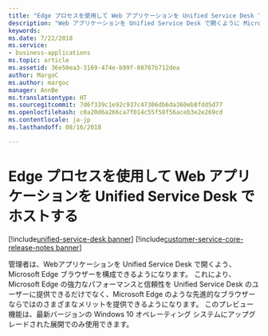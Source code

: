 ```yaml
---
title: "Edge プロセスを使用して Web アプリケーションを Unified Service Desk でホストする"
description: "Web アプリケーションを Unified Service Desk で開くように Microsoft Edge ブラウザーを構成できます。"
keywords: 
ms.date: 7/22/2018
ms.service:
- business-applications
ms.topic: article
ms.assetid: 36e50ea3-3169-474e-b99f-08767b712dea
author: MargoC
ms.author: margoc
manager: AnnBe
ms.translationtype: HT
ms.sourcegitcommit: 7d6f339c1e92c937c47306db6da360eb8fdd5d77
ms.openlocfilehash: c0a20d6a266ca7f014c55f58f56aceb3e2e269cd
ms.contentlocale: ja-jp
ms.lasthandoff: 08/16/2018

---
```


#  <a name="using-edge-process-for-hosting-web-applications-in-unified-service-desk"></a>Edge プロセスを使用して Web アプリケーションを Unified Service Desk でホストする

[!include[unified-service-desk banner](../../../includes/unified-service-desk.md)]
[!include[customer-service-core-release-notes banner](../../../includes/customer-service-core-release-notes.md)]




管理者は、Webアプリケーションを Unified Service Desk で開くよう、Microsoft Edge ブラウザーを構成できるようになります。 これにより、Microsoft Edge の強力なパフォーマンスと信頼性を Unified Service Desk のユーザーに提供できるだけでなく、Microsoft Edge のような先進的なブラウザーならではのさまざまなメリットを提供できるようになります。 このプレビュー機能は、最新バージョンの Windows 10 オペレーティング システムにアップグレードされた展開でのみ使用できます。

